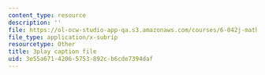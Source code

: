 ```yaml
---
content_type: resource
description: ''
file: https://ol-ocw-studio-app-qa.s3.amazonaws.com/courses/6-042j-mathematics-for-computer-science-spring-2015/3e55a67142065753892cb6cde7394daf_TXNXT3oBROw.srt
file_type: application/x-subrip
resourcetype: Other
title: 3play caption file
uid: 3e55a671-4206-5753-892c-b6cde7394daf
---
```

